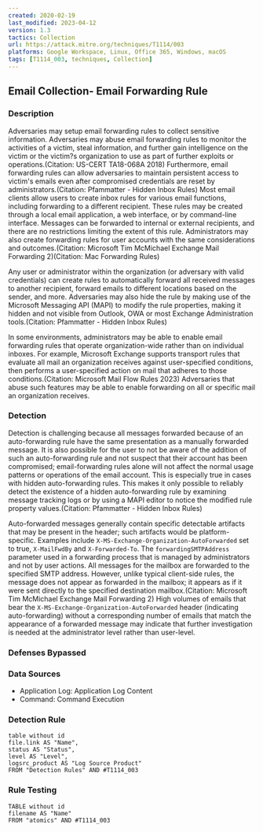 ```yaml
---
created: 2020-02-19
last_modified: 2023-04-12
version: 1.3
tactics: Collection
url: https://attack.mitre.org/techniques/T1114/003
platforms: Google Workspace, Linux, Office 365, Windows, macOS
tags: [T1114_003, techniques, Collection]
---
```


## Email Collection- Email Forwarding Rule

### Description

Adversaries may setup email forwarding rules to collect sensitive information. Adversaries may abuse email forwarding rules to monitor the activities of a victim, steal information, and further gain intelligence on the victim or the victim?s organization to use as part of further exploits or operations.(Citation: US-CERT TA18-068A 2018) Furthermore, email forwarding rules can allow adversaries to maintain persistent access to victim's emails even after compromised credentials are reset by administrators.(Citation: Pfammatter - Hidden Inbox Rules) Most email clients allow users to create inbox rules for various email functions, including forwarding to a different recipient. These rules may be created through a local email application, a web interface, or by command-line interface. Messages can be forwarded to internal or external recipients, and there are no restrictions limiting the extent of this rule. Administrators may also create forwarding rules for user accounts with the same considerations and outcomes.(Citation: Microsoft Tim McMichael Exchange Mail Forwarding 2)(Citation: Mac Forwarding Rules)

Any user or administrator within the organization (or adversary with valid credentials) can create rules to automatically forward all received messages to another recipient, forward emails to different locations based on the sender, and more. Adversaries may also hide the rule by making use of the Microsoft Messaging API (MAPI) to modify the rule properties, making it hidden and not visible from Outlook, OWA or most Exchange Administration tools.(Citation: Pfammatter - Hidden Inbox Rules)

In some environments, administrators may be able to enable email forwarding rules that operate organization-wide rather than on individual inboxes. For example, Microsoft Exchange supports transport rules that evaluate all mail an organization receives against user-specified conditions, then performs a user-specified action on mail that adheres to those conditions.(Citation: Microsoft Mail Flow Rules 2023) Adversaries that abuse such features may be able to enable forwarding on all or specific mail an organization receives. 

### Detection

Detection is challenging because all messages forwarded because of an auto-forwarding rule have the same presentation as a manually forwarded message. It is also possible for the user to not be aware of the addition of such an auto-forwarding rule and not suspect that their account has been compromised; email-forwarding rules alone will not affect the normal usage patterns or operations of the email account. This is especially true in cases with hidden auto-forwarding rules. This makes it only possible to reliably detect the existence of a hidden auto-forwarding rule by examining message tracking logs or by using a MAPI editor to notice the modified rule property values.(Citation: Pfammatter - Hidden Inbox Rules)

Auto-forwarded messages generally contain specific detectable artifacts that may be present in the header; such artifacts would be platform-specific. Examples include `X-MS-Exchange-Organization-AutoForwarded` set to true, `X-MailFwdBy` and `X-Forwarded-To`. The `forwardingSMTPAddress` parameter used in a forwarding process that is managed by administrators and not by user actions. All messages for the mailbox are forwarded to the specified SMTP address. However, unlike typical client-side rules, the message does not appear as forwarded in the mailbox; it appears as if it were sent directly to the specified destination mailbox.(Citation: Microsoft Tim McMichael Exchange Mail Forwarding 2) High volumes of emails that bear the `X-MS-Exchange-Organization-AutoForwarded` header (indicating auto-forwarding) without a corresponding number of emails that match the appearance of a forwarded message may indicate that further investigation is needed at the administrator level rather than user-level.

### Defenses Bypassed



### Data Sources

  - Application Log: Application Log Content
  -  Command: Command Execution
### Detection Rule

```dataview
table without id
file.link AS "Name",
status AS "Status",
level AS "Level",
logsrc_product AS "Log Source Product"
FROM "Detection Rules" AND #T1114_003
```

### Rule Testing

```dataview
TABLE without id
filename AS "Name"
FROM "atomics" AND #T1114_003
```
